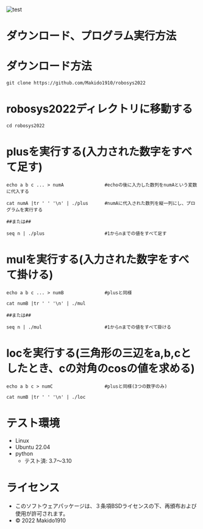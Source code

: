 ![test](https://github.com/Makido1910/robosys2022/actions/workflows/test.yml/badge.svg)

# ダウンロード、プログラム実行方法

# ダウンロード方法

```
git clone https://github.com/Makido1910/robosys2022
```

# robosys2022ディレクトリに移動する

```
cd robosys2022
```

# plusを実行する(入力された数字をすべて足す)

```
echo a b c ... > numA               #echoの後に入力した数列をnumAという変数に代入する

cat numA |tr ' ' '\n' | ./plus      #numAに代入された数列を縦一列にし、プログラムを実行する

##または##

seq n | ./plus                      #1からnまでの値をすべて足す
```

# mulを実行する(入力された数字をすべて掛ける)

```
echo a b c ... > numB               #plusと同様

cat numB |tr ' ' '\n' | ./mul

##または##

seq n | ./mul                       #1からnまでの値をすべて掛ける
```

# locを実行する(三角形の三辺をa,b,cとしたとき、cの対角のcosの値を求める)

```
echo a b c > numC                   #plusと同様(3つの数字のみ)

cat numB |tr ' ' '\n' | ./loc
```

# テスト環境
* Linux
* Ubuntu 22.04
* python
  * テスト済: 3.7～3.10

# ライセンス
* このソフトウェアパッケージは、３条項BSDライセンスの下、再頒布および使用が許可されます。
* © 2022 Makido1910
